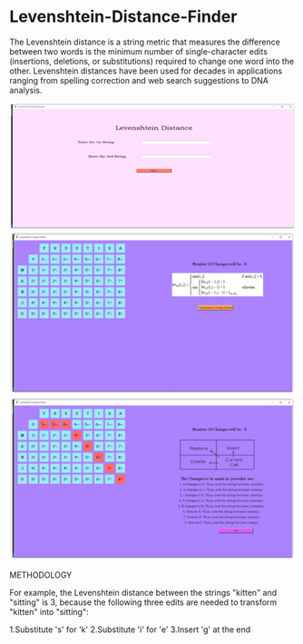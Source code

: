# Levenshtein-Distance-Finder
The Levenshtein distance is a string metric that measures the difference between two words is the minimum number of single-character edits (insertions, deletions, or substitutions) required to change one word into the other.
Levenshtein distances have been used for decades in applications ranging from spelling correction and web search suggestions to DNA analysis.

<img width="882" alt="image" src="https://github.com/manjuv03/Levenshtein-Distance-Finder/blob/main/output/Picture1.png">

<img width="882" alt="image" src="https://github.com/manjuv03/Levenshtein-Distance-Finder/blob/main/output/Picture2.png">

<img width="882" alt="image" src="https://github.com/manjuv03/Levenshtein-Distance-Finder/blob/main/output/Picture3.png">

METHODOLOGY

For example, the Levenshtein distance between the strings "kitten" and "sitting" is 3, because the following three edits are needed to transform "kitten" into "sitting":
          
1.Substitute 's' for 'k'
2.Substitute 'i' for 'e'
3.Insert 'g' at the end
